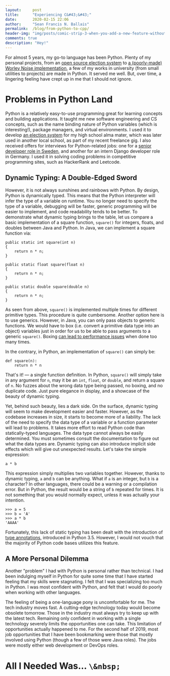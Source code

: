 ```yaml
---
layout:     post
title:      "Experiencing C&#43;&#43;"
date:       2020-02-15 22:06
author:     "Sean Francis N. Ballais"
permalink:  /blog/from-python-to-cpp/
header-img: "img/posts/comic-strip-3-when-you-add-a-new-feature-without-enough-tests/header.jpg"
comments: true
description: "Hey!"
---
```


For almost 5 years, my go-to language has been Python. Plenty of my personal projects, from an [open source election system](https://github.com/seanballais/botos) to [a (poorly-made) Worley Noise implementation](https://github.com/seanballais/worley-noise-demo), a few of my works in university (from small utilities to projects) are made in Python. It served me well. But, over time, a lingering feeling have crept up in me that I should not ignore.

# Problems in Python Land
Python is a relatively easy-to-use programming great for learning concepts and building applications. It taught me new software engineering and CS concepts, such as the name binding nature of Python variables (which is interesting!), package managers, and virtual environments. I used it to develop [an election system](https://github.com/seanballais/botos) for my high school alma mater, which was later used in another local school, as part of my recent freelance gig. I also received offers for interviews for Python-related jobs: one for a [senior developer role in Sweden](http://seanballais.github.io/blog/a-job-offer-from-madrid/), and another for an intern Django developer role in Germany. I used it in solving coding problems in competitive programming sites, such as HackerRank and Leetcode.

## Dynamic Typing: A Double-Edged Sword
However, it is not always sunshines and rainbows with Python. By design, Python is dynamically typed. This means that the Python interpreter will infer the type of a variable on runtime. You no longer need to specify the type of a variable, debugging will be faster, generic programming will be easier to implement, and code readability tends to be better. To demonstrate what dynamic typing brings to the table, let us compare a basic implementation of a square function, `square()` for integers, floats, and doubles between Java and Python. In Java, we can implement a square function via:

    public static int square(int n)
    {
        return n * n;
    }

    public static float square(float n)
    {
        return n * n;
    }

    public static double square(double n)
    {
        return n * n;
    }

As seen from above, `square()` is implemented multiple times for different primitive types. This procedure is quite cumbersome. Another option here is to use generics. However, in Java, you can only pass objects to generic functions. We would have to box (i.e. convert a primitive data type into an object) variables just in order for us to be able to pass arguments to a generic `square()`. Boxing [can lead to performance issues](https://stackoverflow.com/a/5199425/1116098) when done too many times.

In the contrary, in Python, an implementation of `square()` can simply be:

    def square(n):
        return n * n

That's it! &mdash; a single function definition. In Python, `square()` will simply take in any argument for `n`, may it be an `int`, `float`, or `double`, and return a square of `n`. No fuzzes about the wrong data type being passed, no boxing, and no duplicate code. Just pure elegance in display, and a showcase of the beauty of dynamic typing.

Yet, behind such beauty, lies a dark side. On the surface, dynamic typing will seem to make development easier and faster. However, as the codebase increases in size, it starts to become more of a liability. The lack of the need to specify the data type of a variable or a function parameter will lead to problems. It takes more effort to read Python code than statically-typed languages. The data type cannot always be easily determined. You must sometimes consult the documentation to figure out what the data types are. Dynamic typing can also introduce implicit side effects which will give out unexpected results. Let's take the simple expression:

    a * b

This expression simply multiplies two variables together. However, thanks to dynamic typing, `a` and `b` can be anything. What if `a` is an integer, but `b` is a character? In other languages, there could be a warning or a compilation error. But in Python, the result would be a string of `b` repeated for times. It is not something that you would normally expect, unless it was actually your intention.

    >>> a = 5
    >>> b = 'A'
    >>> a * b
    'AAAA'

Fortunately, this lack of static typing has been dealt with the introduction of [type annotations](https://www.python.org/dev/peps/pep-0484/), introduced in Python 3.5. However, I would not vouch that the majority of Python code bases utilizes this feature.

## A More Personal Dilemma
Another "problem" I had with Python is personal rather than technical. I had been indulging myself in Python for quite some time that I have started feeling that my skills were stagnating. I felt that I was specializing too much in Python. I was most confident with Python, and felt that I would do poorly when working with other languages.

The feeling of being a one-language pony is uncomfortable for me. The tech industry moves fast. A cutting-edge technology today would become obsolete tomorrow. Those in the industry must always try to keep up with the latest tech. Remaining only confident in working with a single technology severely limits the opportunities one can take. This limitation of opportunities actually happened to me. For the second half of 2019, most job opportunities that I have been bookmarking were those that mostly involved using Python (though a few of those were Java roles). The jobs were mostly either web development or DevOps roles.

# All I Needed Was... `\&nbsp;`

